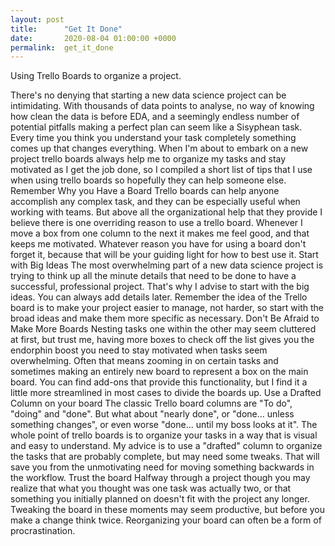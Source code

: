 ```yaml
---
layout: post
title:      "Get It Done"
date:       2020-08-04 01:00:00 +0000
permalink:  get_it_done
---
```



Using Trello Boards to organize a project. 

There's no denying that starting a new data science project can be intimidating. With thousands of data points to analyse, no way of knowing how clean the data is before EDA, and a seemingly endless number of potential pitfalls making a perfect plan can seem like a Sisyphean task. 
Every time you think you understand your task completely something comes up that changes everything. When I'm about to embark on  a new project trello boards always help me to organize my tasks and stay motivated as I get the job done, so I compiled a short list of tips that I use when using trello boards so hopefully they can help someone else.
Remember Why you Have a Board
Trello boards can help anyone accomplish any complex task, and they can be especially useful when working with teams. But above all the organizational help that they provide I believe there is one overriding reason to use a trello board. Whenever I move a box from one column to the next it makes me feel good, and that keeps me motivated. Whatever reason you have for using a board don't forget it, because that will be your guiding light for how to best use it. 
Start with Big Ideas
The most overwhelming part of a new data science project is trying to think up all the minute details that need to be done to have a  successful, professional project. That's why I advise to start with the big ideas. You can always add details later. Remember the idea of the Trello board is to make your project easier to manage, not harder, so start with the broad ideas and make them more specific as necessary. 
Don't Be Afraid to Make More Boards
Nesting tasks one within the other may seem cluttered at first, but trust me, having more boxes to check off the list gives you the endorphin boost you need to stay motivated when tasks seem overwhelming. Often that means zooming in on certain tasks and sometimes  making an entirely new board to represent a box on the main board. You can find add-ons that provide this functionality, but I find it a little more streamlined in most cases to divide the boards up.
Use a Drafted Column on your board
The classic Trello board columns are "To do",  "doing" and "done". But what about "nearly done", or "done... unless something changes", or even worse "done... until my boss looks at it". The whole point of trello boards is to organize your tasks in a way that is visual and easy to understand. My advice is to use a "drafted" column to organize the tasks that are probably complete, but may need some tweaks. That will save you from the unmotivating need for moving something backwards in the workflow. 
Trust the board
Halfway through a project though you may realize that what you thought was one task was actually two, or that something you initially planned on doesn't fit with the project any longer. Tweaking the board in these moments may seem productive, but before you make a change think twice. Reorganizing your board can often be a form of procrastination. 
